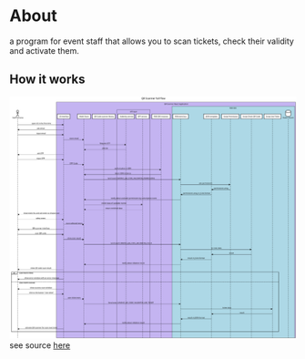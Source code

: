 # About

a program for event staff that allows you to scan tickets, check their validity and activate them.

## How it works

![Main flow, sequence diagram](./how-it-works.svg)
see source [here](https://sequencediagram.org/index.html#initialData=C4S2BsFMAIEUCVoGUDGBDAdhyAnaAzAV3HAPAHsB3AKGrRWHLyWDX32gAVcBncjNLQAOaHKBQgRGYAHMc5QkOgBiFABYARmvwBGOIlSZseeJHrBoAQSFDwIdKH7URY+5MwWAqgEloIabj49JDOouLu0tAAsuQaABrIjDghLuFSFgjQAMLkACYwPOhYuNB2GjiiAJ6hrhLpcgpKlpy+4GiVuDVpHtDeGPnSYJXQPLgAbvYpYW7p0ABCAGILI+OT1JD9XTM98HFzyAAiANJ+GDysGChTtRGy8ooqdjIAFsAa4IQwu-tIx1t1Oz20EgYw2Fg0hB4-1u0AAUkgAPIAOWgwEgAFtbGg0dDZqgcJILNwcOiQDweCAnKltpF8YTss9ICgANb6bJ5a7dWkoAlCLyjaAAFXszMgwGouWxaA0aAFAFE2ud7MgzDgUM91psNrlaLQWGwOMS+AIALQAPh8pzROCCVwAXNByEINtBLf5UYyCCAcOdUSB0SE3QEbcFzfr2FxePw0A7ZayMWgQOBqOHDVHTRbfP5rbbIA7-EJCBYE0nqEGc6GzTF4okmHmRkkYCXk9WEiw6+a+gNQMBhqMcBN7dBTABHT6+hGCzjULtgoYrAeTc2t2vJB0AJgADJvoAijmWs8Hc2HWBGjdHYzxWZPp6nIz7o+by4FgvmMIWLDeD1aX1dl7E20bB0b3ZfJqBXdtknNb5DhOfxzkwIc0CLZ4mBAAAvbFKQwU5YOoGDfjgs4Lj-KsANXetkmAQgcBwwjTgQy4QggxtoKBEEwWgCEeAdJBtWBUFIgOSwADVvCRLJvAAfQQKSsgRA45SkkTLAAGW8YTBQReApM4OV4CibwkCQbxkSQfD2ME8FITDHl6WJUlyWwy9WWdEkyQpfgeGgFM7L5e9HM8jBzXhZFUQxLE0QdNzAuw7zRAqYZqFClE0UxNo0TY-YOMibjotwWKvOgBL2lwlKCCYdFsQs7KrK4myyJrSD6wwchQHwYZpQUCw0DGRM2neGAYo8uKuL7QgNEKXlHBwnLxRYjszUWZZ+0HesNgJdVoElVhHQ4Xr+rQcANCbKyoWWhc1v-JqgOgKiaNmjBNsZXJtqlb9s1-SATwNe9jRjEZUMoATOLsX1MFeuMQciRhoHVchyAFfgQjvc8M2fEMh1GKAGGh8UMePRrALrB1zjrFYcbRV65o+o9K1R9MAcyQojBKT7MZR080wfdHDwrLGijZFAOVp-nvqJijScbEZBeSHhiHm8jmqyvH6p4lV+lV4SxIk6TZPkxTlLUjTLC0nSsgACTlLJ9xgua1ds6aGSZVlMhyfIHRHPBhfyN7WF8p2skZFk2Xd8XyrSyLKMgeXwAsZLEVSiKMvFu26ryu6Y4VsrE4qklsR8tPOO467ibXaBWvazqNG66AJnAHbsMz2PxVFr6frPRnSaBoWORlzBm4V2gjosdABTl7OyQII7RjbjmO+5-67R4HvcHkPBKH8XIqGgTfgGeYrZpwdfoADck0BkEJIHAAUx5gCe478bz5ZQK5yTnwmGZ5mMV53l+3+foLTe-QqApi5n9R8mYfwcwdCgOwIdYb7xgBCYAjAcIACJPACnEKKYA6CP6VgWuXSEJQcFimhuBJWrEzRF1ypCXi-F7ba3EpJGS5sFJKRUupTS2kpKeCQEpQU3gbZykFLqWh1keCO3pFgmAwoWRigdGQiwO1BB0n8rIoUIoxQhVzpHFODoH7xwjsnbEqdLLF3oYPR+7pyr4EqgXGqqsS4S2ag6SuIAOrFRrkWOuSZG78GsfjPm7czRfyXsVBgIA+pojZCzYoeB7F4HiRXSAAAPCwyjNQ6loEAA)
